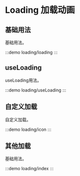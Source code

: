 
# Loading 加载动画

## 基础用法

基础用法。

:::demo
loading/loading
:::

## useLoading

useLoading用法。

:::demo
loading/useLoading
:::
## 自定义加载

自定义加载。

:::demo
loading/icon
:::
## 其他加载

基础用法。

:::demo
loading/index
:::
